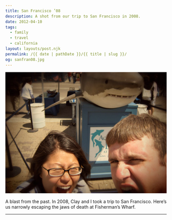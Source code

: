 ```yaml
---
title: San Francisco ’08
description: A shot from our trip to San Francisco in 2008.
date: 2012-04-10
tags: 
  - family
  - travel
  - california
layout: layouts/post.njk
permalink: /{{ date | pathDate }}/{{ title | slug }}/
og: sanfran08.jpg
---
```


![](/img/sanfran08.jpg)

A blast from the past. In 2008, Clay and I took a trip to San Francisco. Here’s us narrowly escaping the jaws of death at Fisherman’s Wharf.

---
